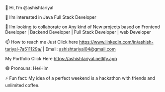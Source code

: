 👋 Hi, I’m @ashishtariyal
 
👀 I’m interested in Java Full Stack Developer

💞️ I’m looking to collaborate on Any kind of New projects based on Frontend Developer | Backend Developer | Full Stack Developer | web Developer

📫 How to reach me Just Click here https://www.linkedin.com/in/ashish-tariyal-7a511129a/ | Email: ashishtariyal04@gmail.com

My Portfolio Click Here https://ashishtariyal.netlify.app

😄 Pronouns: He/Him

⚡ Fun fact: My idea of a perfect weekend is a hackathon with friends and unlimited coffee.

<!---
ashishtariyal/ashishtariyal is a ✨ special ✨ repository because its `README.md` (this file) appears on your GitHub profile.
You can click the Preview link to take a look at your changes.
--->
